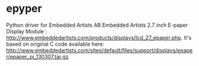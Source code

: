 epyper
======

Python driver for Embedded Artists AB Embedded Artists 2.7 inch E-paper Display Module : http://www.embeddedartists.com/products/displays/lcd_27_epaper.php. It's based on original C code available here: http://www.embeddedartists.com/sites/default/files/support/displays/epaper/epaper_pi_130307.tar.gz
